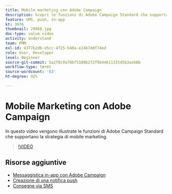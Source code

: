 ```yaml
---
title: Mobile marketing con Adobe Campaign
description: Scopri le funzioni di Adobe Campaign Standard che supportano la strategia di mobile marketing.
feature: SMS, push, in-app
kt: 3976
thumbnail: 29468.jpg
doc-type: value video
activity: understand
team: PMM
exl-id: 4377b2d6-e5cc-4f25-b40a-e24b7ddf74ed
role: User, Developer
level: Beginner
source-git-commit: 5a2f8c9a78bf5100b272f9b4461131545b3aeb8b
workflow-type: tm+mt
source-wordcount: '53'
ht-degree: 92%

---
```


# Mobile Marketing con Adobe Campaign

In questo video vengono illustrate le funzioni di Adobe Campaign Standard che supportano la strategia di mobile marketing.

>[!VIDEO](https://video.tv.adobe.com/v/29468?quality=12)

## Risorse aggiuntive

* [Messaggistica in-app con Adobe Campaign](/help/communication-channels/mobile/in-app/in-app-message-overview.md)
* [Creazione di una notifica push](/help/communication-channels/mobile/push-notifications/creating-a-push-notification.md)
* [Consegne via SMS](/help/communication-channels/mobile/sms/sms-delivery.md)
